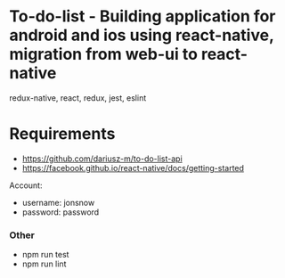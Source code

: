 # To-do-list - Building application for android and ios using react-native, migration from web-ui to react-native
redux-native, react, redux, jest, eslint

# Requirements
- https://github.com/dariusz-m/to-do-list-api
- https://facebook.github.io/react-native/docs/getting-started

Account:
- username: jonsnow
- password: password

### Other
- npm run test
- npm run lint

